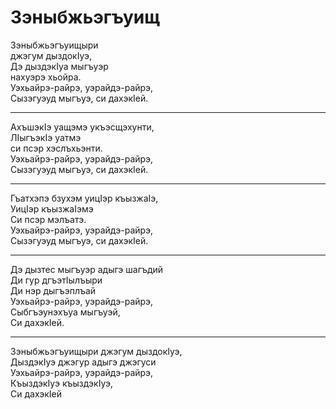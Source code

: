 # Зэныбжьэгъуищ

Зэныбжьэгъуищыри  
джэгум дыздокIуэ,  
Дэ дыздэкIуа мыгъуэр  
нахуэрэ хьойра.  
Уэхьайрэ-райрэ, уэрайдэ-райрэ,  
Сызэгуэуд мыгъуэ, си дахэкIей.

---

АхъшэкIэ уащэмэ укъэсщэхунти,  
ЛIыгъэкIэ уатмэ  
си псэр хэслъхьэнти.  
Уэхьайрэ-райрэ, уэрайдэ-райрэ,  
Сызэгуэуд мыгъуэ, си дахэкIей.

---

Гъатхэпэ бзухэм уицIэр къызжаIэ,  
УицIэр къызжаIэмэ  
Си псэр мэлъатэ.  
Уэхьайрэ-райрэ, уэрайдэ-райрэ,  
Сызэгуэуд мыгъуэ, си дахэкIей.

---

Дэ дызтес мыгъуэр адыгэ шагъдий  
Ди гур дгъэтIылъыри  
Ди нэр дыгъэплъай  
Уэхьайрэ-райрэ, уэрайдэ-райрэ,  
Сыбгъэунэхъуа мыгъуэй,  
Си дахэкIей.

---

Зэныбжьэгъуищыри джэгум дыздокIуэ,  
ДыздэкIуэ джэгур адыгэ джэгуси  
Уэхьайрэ-райрэ, уэрайдэ-райрэ,  
КъыздэкIуэ къыздэкIуэ,  
Си дахэкIей